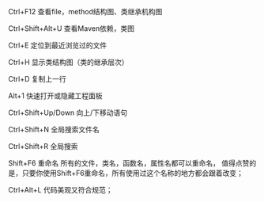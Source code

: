 Ctrl+F12 查看file，method结构图、类继承机构图

Ctrl+Shift+Alt+U 查看Maven依赖，类图

Ctrl+E 定位到最近浏览过的文件 

Ctrl+H 显示类结构图（类的继承层次）

Ctrl+D 复制上一行

Alt+1  快速打开或隐藏工程面板

Ctrl+Shift+Up/Down 向上/下移动语句

Ctrl+Shift+N 全局搜索文件名

Ctrl+Shift+R 全局搜索

Shift+F6 重命名
所有的文件，类名，函数名，属性名都可以重命名，
值得点赞的是，只要你使用Shift+F6重命名，所有使用过这个名称的地方都会跟着改变；

Ctrl+Alt+L 代码美观又符合规范；

